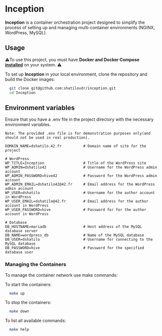 # Inception

**Inception** is a container orchestration project designed to simplify the process of setting up and managing multi-container environments (NGINX, WordPress, MySQL).  

## Usage

⚠️To use this project, you must have **Docker and Docker Compose [installed](https://docs.docker.com/get-started/get-docker/)** on your system. ⚠️

To set up **Inception** in your local environment, clone the repository and build the Docker images:

```bash
  git clone git@github.com:shatilovdr/inception.git
  cd Inception
```

## Environment variables

Ensure that you have a .env file in the project directory with the necessary environment variables.
```
Note: The provided .env file is for demonstration purposes only(and should not be used in real production).
```

```
DOMAIN_NAME=dshatilo.42.fr          # Domain name of site for the project

# WordPress
WP_TITLE=Inception                  # Title of the WordPress site
WP_ADMIN=dshatilo42                 # Username for the WordPress admin account
WP_ADMIN_PASSWORD=hive42            # Password for the WordPress admin account
WP_ADMIN_EMAIL=dshatilo42@42.fr     # Email address for the WordPress admin account
WP_USER=dshatilo                    # Username for the author account in WordPress
WP_USER_EMAIL=dshatilo@42.fr        # Email address for the author account in WordPress
WP_USER_PASSWORD=hive               # Password for for the author account in WordPress

# Database
DB_HOSTNAME=mariadb                 # Host address of the MySQL database server
DB_NAME=wordpress_db                # Name of the MySQL database
DB_USER=dshatilo                    # Username for connecting to the MySQL database
DB_PASSWORD=hive                    # Password for the specified database user
```
### Managing the Containers
To manage the container network use make commands:

To start the containers:
```bash
  make up
```
To stop the containers:
```bash
  make down
```
To list all available commands:
```bash
  make help
```
